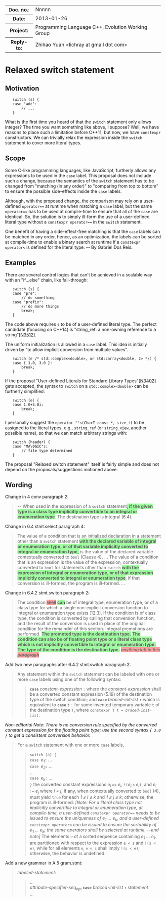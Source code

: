 <!-- maruku -o switch.html switch.md -->

<style type="text/css">
pre code { display: block; margin-left: 2em; }
ins { text-decoration: none; font-weight: bold; background-color: #A0FFA0 }
del { text-decoration: line-through; background-color: #FFA0A0 }
</style>

<table><tbody>
<tr><th>Doc. no.:</th>	<td>Nnnnn</td></tr>
<tr><th>Date:</th>	<td>2013-01-26</td></tr>
<tr><th>Project:</th>	<td>Programming Language C++, Evolution Working Group</td></tr>
<tr><th>Reply-to:</th>	<td>Zhihao Yuan &lt;lichray at gmail dot com&gt;</td></tr>
</tbody></table>

# Relaxed switch statement

## Motivation

	switch (s) {
	case "add":
		// ...
	}

What is the first time you heard of that the `switch` statement only allows
integer?  The time you want something like above, I suppose?  Well, we have
reasons to place such a limitation before C++11, but now, we have `constexpr`
constructors.  We can trivially relax the expression inside the `switch`
statement to cover more literal types.

## Scope

Some C-like programming languages, like JavaScript, furtherly allows any
expressions to be used in the `case` label.  This proposal does not include
such a change, because the semantics of the `switch` statement has to be
changed from "matching (in any order)" to "comparing from top to bottom" to
ensure the possible side-effects inside the `case` labels.

Although, with the proposed change, the comparison may rely on a user-defined
`operator==` at runtime when matching a `case` label, but the same `operator==`
has to be used at compile-time to ensure that all of the `case` are identical.
So, the solution is to simply ill-form the use of a user-defined literal type
without a `constexpr operator==` in the `switch` statement.

One benefit of having a side-effect-free matching is that the `case` labels
can be matched in any order, hence, as an optimization, the labels can be
sorted at compile-time to enable a binary search at runtime if a `constexpr
operator<` is defined for the literal type.  -- By Gabriel Dos Reis.

## Examples

There are several control logics that can't be achieved in a scalable way with
an "if...else" chain, like fall-through:

	switch (s) {
	case "pre":
		// do something
	case "prefix":
		// do more things
		break;
	}

The code above requires `s` to be of a user-defined literal type.  The perfect
candidate (focusing on C++14) is "string_ref: a non-owning reference to a
string"[\[N3512\]](http://www.open-std.org/JTC1/SC22/WG21/docs/papers/2013/n3512.html).

The uniform initialization is allowed in a `case` label.  This idea is
initially driven by "to allow implicit conversion from multiple values".

	switch (e /* std::complex<double>, or std::array<double, 2> */) {
	case { 1.0, 3.0 }:
		break;
	}

If the proposal "User-defined Literals for Standard Library
Types"[\[N3402\]](http://www.open-std.org/JTC1/SC22/WG21/docs/papers/2012/n3402.pdf) gets accepted, the syntax to `switch` on a `std::complex<double>` can be
furtherly simplified:

	switch (e) {
	case 1.0+3.0i:
		break;
	}

I personally suggest the `operator ""s(CharT const *, size_t)` to be assigned
to the literal types, e.g., `string_ref` (or `string_view`, another possible
name), so that we can match arbitrary strings with:

	switch (header) {
	case "MA\0GIC"s:
		// file type determined
	}

The proposal "Relaxed switch statement" itself is fairly simple and does not
depend on the proposals/suggestions motioned above.

## Wording

Change in 4 conv paragraph 2:

> -- When used in the expression of a `switch` statement<ins>, if the given
> type is a class type implicitly convertible to an integral or enumeration
> type</ins>.
> The destination type is integral (6.4).

Change in 6.4 stmt.select paragraph 4:

> The value of a condition that is an initialized declaration in a statement
> other than a `switch` statement
> <ins>with the declared variable of integral or enumeration type, or of that
> variable implicitly converted to integral or enumeration type,</ins>
> is the value of the declared variable contextually converted to `bool` (Clause
> 4). ... The value of a condition that is an expression is the value of the
> expression, contextually converted to `bool` for statements other than
> `switch`
> <ins>with the expression of integral or enumeration type, or of that
> expression implicitly converted to integral or enumeration type</ins>;
> if that conversion is ill-formed, the program is ill-formed. ...

Change in 6.4.2 stmt.switch paragraph 2:

> The condition <del>shall</del> <ins>can</ins> be of integral type, enumeration
> type, or of a class type for which a single non-explicit conversion function
> to integral or enumeration type exists (12.3).  If the condition is of class
> type, the condition is converted by calling that conversion function, and the
> result of the conversion is used in place of the original condition for the
> remainder of this section.  Integral promotions are performed.
> <ins>The promoted type is the destination type.</ins>
> <ins> The condition can also be of floating point type or a literal class
> type which is not implicitly convertible to integral or enumeration type.
> The type of the condition is the destination type.</ins>
> <del>*anything left in this paragraph*</del>

Add two new paragraphs after 6.4.2 stmt.switch paragraph 2:

> Any statement within the `switch` statement can be labeled with one or more
> `case` labels using one of the following syntax:
>> **`case`** _constant-expression_ **`:`**
> where the _constant-expression_ shall be a converted constant expression
> (5.19) of the destination type of the switch condition; and
>> **`case`** _braced-init-list_ **`:`**
> which is equivalent to
>> **`case`** _`t`_ **`:`**
> for some invented temporary variable `t` of the destination type `T`, where
> `constexpr T t = `_`braced-init-list`_.

*Non-editorial Note: There is no conversion rule specified by the _converted
constant expression_ for the floating point type; use the second syntax
`{ 3.0 }` to get a consistent conversion behavior.*

> For a `switch` statement with one or more `case` labels,<br/>
>> `switch (`_s_`) {`<br/>
>> `case `_e<sub>1</sub>_`:` ...<br/>
>> `case `_e<sub>2</sub>_`:` ...<br/>
>> ...<br/>
>> `case `_e<sub>k</sub>_`:` ...<br/>
>> `}`
> the converted constant expressions _e<sub>i</sub>_ `==` _e<sub>i</sub>_,
> `!(`_e<sub>i</sub>_ `<` _e<sub>i</sub>_`)`, and
> _e<sub>i</sub>_ `!=` _e<sub>j</sub>_ where _i &ne; j_, if any, when
> contextually converted to `bool` (4), must yield
> `true` for each _1 &le; i &le; k_ and _1 &le; j &le; k_; otherwise, the
> program is ill-formed.  *\[Note:
> For a literal class type not implicitly convertible to integral or
> enumeration type, at compile-time, a user-defined `constexpr operator==`
> needs to be issued to ensure the uniqueness of
> _e<sub>1</sub> ...  e<sub>k</sub>_, and a user-defined `constexpr operator<`
> can be issued to ensure the sortability of _e<sub>1</sub> ...  e<sub>k</sub>_;
> the same operators shall be selected at runtime. --end note\]*
> The elements `e` of a sorted sequence containing
> _e<sub>1</sub> ...  e<sub>k</sub>_ are partitioned with respect to the
> expression `e < s` and `!(s < e)`, while for all elements `e`, `e < s` shall
> imply `!(s < e)`; otherwise, the behavior is undefined.

Add a new grammar in A.5 gram.stmt:

> _labeled-statement:_
>> ...<br/>
>> _attribute-specifier-seq<sub>opt</sub>_ **`case`** _braced-init-list_
>> **`:`** _statement_<br/>
>> ...
